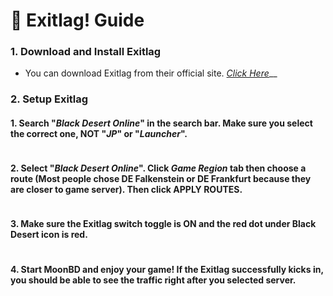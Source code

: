 # 📶 Exitlag! Guide

### 1. Download and Install Exitlag

* You can download Exitlag from their official site. [_Click Here_](https://www.exitlag.com/en/download)\_\_

### 2. Setup Exitlag

#### 1. Search "_Black Desert Online_" in the search bar. Make sure you select the correct one, NOT "_JP_" or "_Launcher_".

<figure><img src="https://moonbd.online/docs/exitlag/1.png" alt=""><figcaption></figcaption></figure>

#### 2. Select "_Black Desert Online_". Click _**Game Region**_ tab then choose a route (Most people chose **DE Falkenstein** or **DE Frankfurt** because they are closer to game server). Then click **APPLY ROUTES**.

<figure><img src="https://moonbd.online/docs/exitlag/2.png" alt=""><figcaption></figcaption></figure>

#### 3. Make sure the Exitlag switch toggle is ON and the red dot under Black Desert icon is red.

<figure><img src="https://moonbd.online/docs/exitlag/3.png" alt=""><figcaption></figcaption></figure>

#### 4. Start MoonBD and enjoy your game! If the Exitlag successfully kicks in, you should be able to see the traffic right after you selected server.

<figure><img src="https://moonbd.online/docs/exitlag/4.png" alt=""><figcaption></figcaption></figure>

